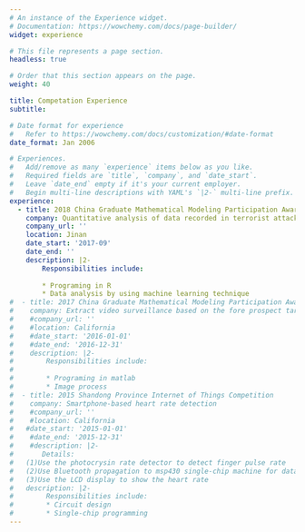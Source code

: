 ```yaml
---
# An instance of the Experience widget.
# Documentation: https://wowchemy.com/docs/page-builder/
widget: experience

# This file represents a page section.
headless: true

# Order that this section appears on the page.
weight: 40

title: Competation Experience
subtitle:

# Date format for experience
#   Refer to https://wowchemy.com/docs/customization/#date-format
date_format: Jan 2006

# Experiences.
#   Add/remove as many `experience` items below as you like.
#   Required fields are `title`, `company`, and `date_start`.
#   Leave `date_end` empty if it's your current employer.
#   Begin multi-line descriptions with YAML's `|2-` multi-line prefix.
experience:
  - title: 2018 China Graduate Mathematical Modeling Participation Award
    company: Quantitative analysis of data recorded in terrorist attacks
    company_url: ''
    location: Jinan
    date_start: '2017-09'
    date_end: ''
    description: |2-
        Responsibilities include:
        
        * Programing in R
        * Data analysis by using machine learning technique      
#  - title: 2017 China Graduate Mathematical Modeling Participation Award
#    company: Extract video surveillance based on the fore prospect target of surveillance video
#    #company_url: ''
#    #location: California
#    #date_start: '2016-01-01'
#    #date_end: '2016-12-31'
#    description: |2-
#        Responsibilities include:
#        
#        * Programing in matlab
#        * Image process
#  - title: 2015 Shandong Province Internet of Things Competition
#    company: Smartphone-based heart rate detection
#    #company_url: ''
#    #location: California
#   #date_start: '2015-01-01'
#    #date_end: '2015-12-31'
#    #description: |2-
#	    Details:
#	(1)Use the photocrysin rate detector to detect finger pulse rate
#	(2)Use Bluetooth propagation to msp430 single-chip machine for data processing to get the heart rate
#	(3)Use the LCD display to show the heart rate
#	description: |2-
#        Responsibilities include:
#        * Circuit design
#        * Single-chip programming
---
```


